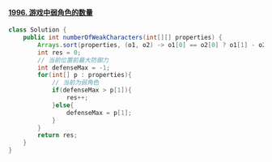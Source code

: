 #### [1996. 游戏中弱角色的数量](https://leetcode-cn.com/problems/the-number-of-weak-characters-in-the-game/)

```java
class Solution {
    public int numberOfWeakCharacters(int[][] properties) {
        Arrays.sort(properties, (o1, o2) -> o1[0] == o2[0] ? o1[1] - o2[1] : o2[0] - o1[0]);
        int res = 0;
        // 当前位置前最大防御力
        int defenseMax = -1;
        for(int[] p : properties){
            // 当前为弱角色
            if(defenseMax > p[1]){
                res++;
            }else{
                defenseMax = p[1];
            }
        }
        return res;
    }   
}
```

